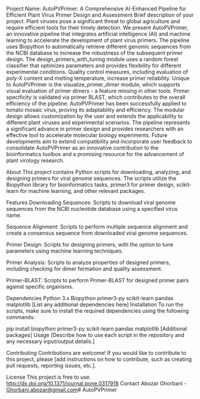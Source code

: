 Project Name: AutoPVPrimer: A Comprehensive AI-Enhanced Pipeline for Efficient Plant Virus Primer Design and Assessment
Brief description of your project.
Plant viruses pose a significant threat to global agriculture and require efficient tools for their timely detection. We present AutoPVPrimer, an innovative pipeline that integrates artificial intelligence (AI) and machine learning to accelerate the development of plant virus primers. The pipeline uses Biopython to automatically retrieve different genomic sequences from the NCBI database to increase the robustness of the subsequent primer design. The design_primers_with_tuning module uses a random forest classifier that optimizes parameters and provides flexibility for different experimental conditions. Quality control measures, including evaluation of poly-X content and melting temperature, increase primer reliability. Unique to AutoPVPrimer is the visualize_primer_dimer module, which supports visual evaluation of primer dimers - a feature missing in other tools. Primer specificity is validated via primer BLAST, which contributes to the overall efficiency of the pipeline. AutoPVPrimer has been successfully applied to tomato mosaic virus, proving its adaptability and efficiency. The modular design allows customization by the user and extends the applicability to different plant viruses and experimental scenarios. The pipeline represents a significant advance in primer design and provides researchers with an effective tool to accelerate molecular biology experiments. Future developments aim to extend compatibility and incorporate user feedback to consolidate AutoPVPrimer as an innovative contribution to the bioinformatics toolbox and a promising resource for the advancement of plant virology research.

About
This project contains Python scripts for downloading, analyzing, and designing primers for viral genome sequences. The scripts utilize the Biopython library for bioinformatics tasks, primer3 for primer design, scikit-learn for machine learning, and other relevant packages.

Features
Downloading Sequences: Scripts to download viral genome sequences from the NCBI nucleotide database using a specified virus name.

Sequence Alignment: Scripts to perform multiple sequence alignment and create a consensus sequence from downloaded viral genome sequences.

Primer Design: Scripts for designing primers, with the option to tune parameters using machine learning techniques.

Primer Analysis: Scripts to analyze properties of designed primers, including checking for dimer formation and quality assessment.

Primer-BLAST: Scripts to perform Primer-BLAST for designed primer pairs against specific organisms.

Dependencies
Python 3.x
Biopython
primer3-py
scikit-learn
pandas
matplotlib
[List any additional dependencies here]
Installation
To run the scripts, make sure to install the required dependencies using the following commands:

pip install biopython primer3-py scikit-learn pandas matplotlib [Additional packages]
Usage
[Describe how to use each script in the repository and any necessary input/output details.]

Contributing
Contributions are welcome! If you would like to contribute to this project, please [add instructions on how to contribute, such as creating pull requests, reporting issues, etc.].

License
This project is free to use.
http://dx.doi.org/10.1371/journal.pone.0317918
Contact
Abozar Ghorbani - Ghorbani.abozar@gmail.com# AutoPVPrimer
